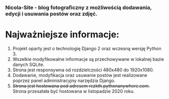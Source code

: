 ### Nicola-Site - blog fotograficzny z możliwością dodawania, edycji i usuwania postów oraz zdjęć.
# Najważniejsze informacje:
1. Projekt oparty jest o technologię Django 2 oraz wczesną wersję Python 3.
2. Wszelkie modyfikowalne informacje są przechowywane w lokalnej bazie danych SQLite.
3. Strona jest responsywna od rozdzielczości 480x480 do 1920x1080.
4. Dodawanie, modyfikacja oraz usuwanie postów jest realizowane poprzez panel administracyjny narzędzia Django.
5. ~~Strona jest hostowana pod adresem rezkth.pythonanywhere.com.~~ Strona przesatała być hostowana w listopadzie 2020 roku.
